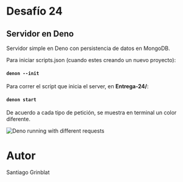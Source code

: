 # Desafío 24

## Servidor en Deno

Servidor simple en Deno con persistencia de datos en MongoDB.


Para iniciar scripts.json (cuando estes creando un nuevo proyecto):
#### `denon --init`


Para correr el script que inicia el server, en **Entrega-24/**:
#### `denon start`

De acuerdo a cada tipo de petición, se muestra en terminal un color diferente.

<img src="../Entrega-24/denoRunning.png" alt="Deno running with different requests"/>

# Autor
Santiago Grinblat